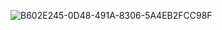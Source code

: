 ![B602E245-0D48-491A-8306-5A4EB2FCC98F](https://github.com/vampaku/vampaku/assets/139192960/4ea22fe7-7ec7-4690-be41-8227c9dd6c78)
